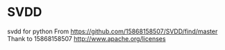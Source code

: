 # SVDD
svdd for python
From  https://github.com/15868158507/SVDD/find/master   Thank to 15868158507
http://www.apache.org/licenses
